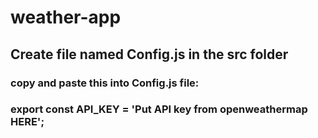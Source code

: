 # weather-app
## Create file named Config.js in the src folder
### copy and paste this into Config.js file:
### export const API_KEY = 'Put API key from openweathermap HERE';
